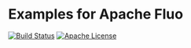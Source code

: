 <!--
Licensed to the Apache Software Foundation (ASF) under one or more
contributor license agreements.  See the NOTICE file distributed with
this work for additional information regarding copyright ownership.
The ASF licenses this file to You under the Apache License, Version 2.0
(the "License"); you may not use this file except in compliance with
the License.  You may obtain a copy of the License at

    http://www.apache.org/licenses/LICENSE-2.0

Unless required by applicable law or agreed to in writing, software
distributed under the License is distributed on an "AS IS" BASIS,
WITHOUT WARRANTIES OR CONDITIONS OF ANY KIND, either express or implied.
See the License for the specific language governing permissions and
limitations under the License.
-->

# Examples for Apache Fluo

[![Build Status][ti]][tl] [![Apache License][li]][ll]

[ti]: https://github.com/apache/fluo-examples/workflows/CI/badge.svg
[tl]: https://github.com/apache/fluo-examples/actions
[li]: http://img.shields.io/badge/license-ASL-blue.svg
[ll]: https://github.com/apache/fluo-examples/blob/main/LICENSE

